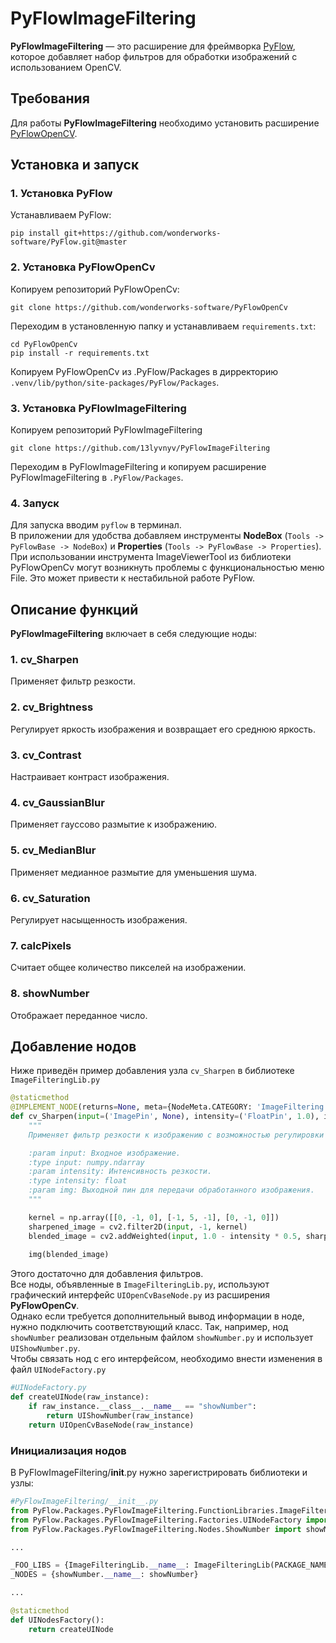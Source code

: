 # PyFlowImageFiltering

**PyFlowImageFiltering** — это расширение для фреймворка [PyFlow](https://github.com/wonderworks-software/PyFlow), которое добавляет набор фильтров для обработки изображений с использованием OpenCV.

## Требования

Для работы **PyFlowImageFiltering** необходимо установить расширение [PyFlowOpenCV](https://github.com/wonderworks-software/PyFlowOpenCv).

## Установка и запуск
### 1. Установка PyFlow
Устанавливаем PyFlow:
```
pip install git+https://github.com/wonderworks-software/PyFlow.git@master
```
### 2. Установка PyFlowOpenCv
Копируем репозиторий PyFlowOpenCv:
```
git clone https://github.com/wonderworks-software/PyFlowOpenCv
```
Переходим в установленную папку и устанавливаем `requirements.txt`:
```
cd PyFlowOpenCv
pip install -r requirements.txt
```
Копируем PyFlowOpenCv из .PyFlow/Packages в дирректорию `.venv/lib/python/site-packages/PyFlow/Packages`.
### 3. Установка PyFlowImageFiltering
Копируем репозиторий PyFlowImageFiltering
```
git clone https://github.com/13lyvnyv/PyFlowImageFiltering
```
Переходим в PyFlowImageFiltering и копируем расширение PyFlowImageFiltering в `.PyFlow/Packages`.

### 4. Запуск
Для запуска вводим `pyflow` в терминал.  
В приложении для удобства добавляем инструменты **NodeBox** (`Tools -> PyFlowBase -> NodeBox`) и **Properties** (`Tools -> PyFlowBase -> Properties`).  
При использовании инструмента ImageViewerTool из библиотеки PyFlowOpenCv могут возникнуть проблемы с функциональностью меню File. Это может привести к нестабильной работе PyFlow.

## Описание функций

**PyFlowImageFiltering** включает в себя следующие ноды:

### 1. cv_Sharpen
Применяет фильтр резкости.



### 2. cv_Brightness
Регулирует яркость изображения и возвращает его среднюю яркость.



### 3. cv_Contrast
Настраивает контраст изображения.



### 4. cv_GaussianBlur
Применяет гауссово размытие к изображению.



### 5. cv_MedianBlur
Применяет медианное размытие для уменьшения шума.



### 6. cv_Saturation
Регулирует насыщенность изображения.



### 7. calcPixels
Считает общее количество пикселей на изображении.



### 8. showNumber
Отображает переданное число.



## Добавление нодов


Ниже приведён пример добавления узла `cv_Sharpen` в библиотеке `ImageFilteringLib.py`

```python
@staticmethod
@IMPLEMENT_NODE(returns=None, meta={NodeMeta.CATEGORY: 'ImageFiltering', NodeMeta.KEYWORDS: []})
def cv_Sharpen(input=('ImagePin', None), intensity=('FloatPin', 1.0), img=(REF, ('ImagePin', None))):
    """
    Применяет фильтр резкости к изображению с возможностью регулировки интенсивности.

    :param input: Входное изображение.
    :type input: numpy.ndarray
    :param intensity: Интенсивность резкости.
    :type intensity: float
    :param img: Выходной пин для передачи обработанного изображения.
    """

    kernel = np.array([[0, -1, 0], [-1, 5, -1], [0, -1, 0]])
    sharpened_image = cv2.filter2D(input, -1, kernel)
    blended_image = cv2.addWeighted(input, 1.0 - intensity * 0.5, sharpened_image, intensity * 0.5, 0)
    
    img(blended_image)
```
Этого достаточно для добавления фильтров.  
Все ноды, объявленные в `ImageFilteringLib.py`, используют графический интерфейс `UIOpenCvBaseNode.py` из расширения **PyFlowOpenCv**.   
Однако если требуется дополнительный вывод информации в ноде, нужно подключить соответствующий класс.
Так, например, нод `showNumber` реализован отдельным файлом `showNumber.py` и использует `UIShowNumber.py`.  
Чтобы связать нод с его интерфейсом, необходимо внести изменения в файл `UINodeFactory.py`
```python
#UINodeFactory.py
def createUINode(raw_instance):
	if raw_instance.__class__.__name__ == "showNumber":
		return UIShowNumber(raw_instance)
	return UIOpenCvBaseNode(raw_instance)
```
### Инициализация нодов
В PyFlowImageFiltering/__init__.py нужно зарегистрировать библиотеки и узлы:
```python
#PyFlowImageFiltering/__init__.py
from PyFlow.Packages.PyFlowImageFiltering.FunctionLibraries.ImageFilteringLib import ImageFilteringLib
from PyFlow.Packages.PyFlowImageFiltering.Factories.UINodeFactory import createUINode
from PyFlow.Packages.PyFlowImageFiltering.Nodes.ShowNumber import showNumber

...

_FOO_LIBS = {ImageFilteringLib.__name__: ImageFilteringLib(PACKAGE_NAME)}
_NODES = {showNumber.__name__: showNumber}

...

@staticmethod
def UINodesFactory():
	return createUINode
```


